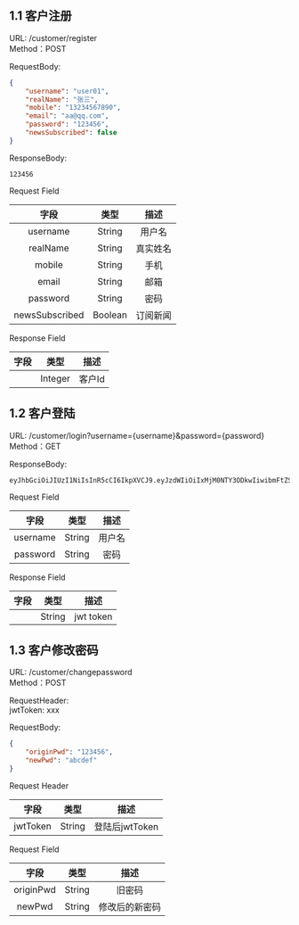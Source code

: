 ## 1.1 客户注册

URL: /customer/register  
Method：POST  

RequestBody:  
```json
{
    "username": "user01",
    "realName": "张三",
    "mobile": "13234567890",
    "email": "aa@qq.com",
    "password": "123456",
    "newsSubscribed": false
}
```

ResponseBody:  
```
123456
```

Request Field  

| 字段     |     类型 |   描述   |
| :--------------: | :--------:| :------: |
| username | String   | 用户名    |
| realName   | String   | 真实姓名    |
| mobile   | String   | 手机    |
| email   | String   | 邮箱    |
| password   | String   | 密码    |
| newsSubscribed   | Boolean   | 订阅新闻    |

Response Field  

| 字段     |     类型 |   描述   |
| :--------------: | :--------:| :------: |
|    | Integer   | 客户Id    |

## 1.2 客户登陆

URL: /customer/login?username={username}&password={password}  
Method：GET  

ResponseBody:  
```
eyJhbGciOiJIUzI1NiIsInR5cCI6IkpXVCJ9.eyJzdWIiOiIxMjM0NTY3ODkwIiwibmFtZSI6IkpvaG4gRG9lIiwiaWF0IjoxNTE2MjM5MDIyfQ.SflKxwRJSMeKKF2QT4fwpMeJf36POk6yJV_adQssw5c
```

Request Field  

| 字段     |     类型 |   描述   |
| :--------------: | :--------:| :------: |
| username   | String   | 用户名    |
| password   | String   | 密码    |

Response Field  

| 字段     |     类型 |   描述   |
| :--------------: | :--------:| :------: |
|    | String   | jwt token    |

## 1.3 客户修改密码

URL: /customer/changepassword  
Method：POST  

RequestHeader:  
jwtToken: xxx

RequestBody:  
```json
{
    "originPwd": "123456",
    "newPwd": "abcdef"
}
```

Request Header  

| 字段     |     类型 |   描述   |
| :--------------: | :--------:| :------: |
| jwtToken   | String   | 登陆后jwtToken    |

Request Field  

| 字段     |     类型 |   描述   |
| :--------------: | :--------:| :------: |
| originPwd   | String   | 旧密码 |
| newPwd   | String   | 修改后的新密码 |

